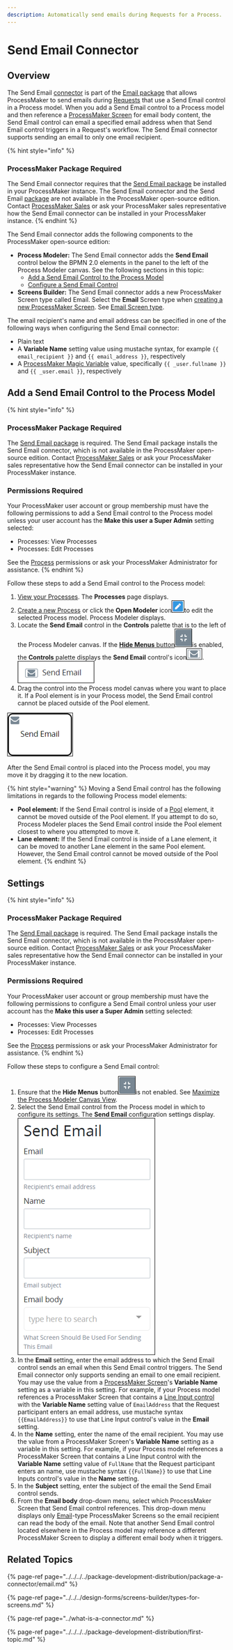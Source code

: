 ```yaml
---
description: Automatically send emails during Requests for a Process.
---
```


# Send Email Connector

## Overview

The Send Email [connector](../what-is-a-connector.md) is part of the [Email package](../../../../package-development-distribution/package-a-connector/email.md) that allows ProcessMaker to send emails during [Requests](../../../../using-processmaker/requests/what-is-a-request.md) that use a Send Email control in a Process model. When you add a Send Email control to a Process model and then reference a [ProcessMaker Screen](../../../design-forms/screens-builder/types-for-screens.md#email) for email body content, the Send Email control can email a specified email address when that Send Email control triggers in a Request's workflow. The Send Email connector supports sending an email to only one email recipient.

{% hint style="info" %}
### ProcessMaker Package Required

The Send Email connector requires that the [Send Email package](../../../../package-development-distribution/package-a-connector/email.md) be installed in your ProcessMaker instance. The Send Email connector and the Send Email [package](../../../../package-development-distribution/first-topic.md) are not available in the ProcessMaker open-source edition. Contact [ProcessMaker Sales](mailto:sales@processmaker.com) or ask your ProcessMaker sales representative how the Send Email connector can be installed in your ProcessMaker instance.
{% endhint %}

The Send Email connector adds the following components to the ProcessMaker open-source edition:

* **Process Modeler:** The Send Email connector adds the **Send Email** control below the BPMN 2.0 elements in the panel to the left of the Process Modeler canvas. See the following sections in this topic:
  * [Add a Send Email Control to the Process Model](email-connector.md#add-a-send-email-control-to-the-process-model)
  * [Configure a Send Email Control](email-connector.md#configure-a-send-email-control)
* **Screens Builder:** The Send Email connector adds a new ProcessMaker Screen type called Email. Select the **Email** Screen type when [creating a new ProcessMaker Screen](../../../scripts/manage-scripts/create-a-new-script.md#create-a-new-processmaker-script). See [Email Screen type](../../../design-forms/screens-builder/types-for-screens.md#email).

The email recipient's name and email address can be specified in one of the following ways when configuring the Send Email connector:

* Plain text
* A **Variable Name** setting value using mustache syntax, for example `{{ email_recipient }}` and `{{ email_address }}`, respectively
* A [ProcessMaker Magic Variable](../../../reference-global-variables-in-your-processmaker-assets.md) value, specifically `{{ _user.fullname }}` and `{{ _user.email }}`, respectively

## Add a Send Email Control to the Process Model

{% hint style="info" %}
### ProcessMaker Package Required

The [Send Email package](../../../../package-development-distribution/package-a-connector/email.md) is required. The Send Email package installs the Send Email connector, which is not available in the ProcessMaker open-source edition. Contact [ProcessMaker Sales](mailto:sales@processmaker.com) or ask your ProcessMaker sales representative how the Send Email connector can be installed in your ProcessMaker instance.

### Permissions Required

Your ProcessMaker user account or group membership must have the following permissions to add a Send Email control to the Process model unless your user account has the **Make this user a Super Admin** setting selected:

* Processes: View Processes
* Processes: Edit Processes

See the [Process](../../../../processmaker-administration/permission-descriptions-for-users-and-groups.md#processes) permissions or ask your ProcessMaker Administrator for assistance.
{% endhint %}

Follow these steps to add a Send Email control to the Process model:

1. [View your Processes](../../../viewing-processes/view-the-list-of-processes/view-your-processes.md#view-all-active-processes). The **Processes** page displays.
2. [Create a new Process](../../../viewing-processes/view-the-list-of-processes/create-a-process.md) or click the **Open Modeler** icon![](../../../../.gitbook/assets/open-modeler-edit-icon-processes-page-processes.png)to edit the selected Process model. Process Modeler displays.
3. Locate the **Send Email** control in the **Controls** palette that is to the left of the Process Modeler canvas. If the [**Hide Menus** button](../../navigate-around-your-process-model.md#maximize-the-process-modeler-canvas-view)![](../../../../.gitbook/assets/hide-menus-button-process-modeler-processes.png)is enabled, the **Controls** palette displays the **Send Email** control's icon![](../../../../.gitbook/assets/send-email-icon-process-modeler-processes.png). ![](../../../../.gitbook/assets/send-email-control-connector-bpmn-process-modeler-processes.png) 
4. Drag the control into the Process model canvas where you want to place it. If a Pool element is in your Process model, the Send Email control cannot be placed outside of the Pool element.

![Send Email control](../../../../.gitbook/assets/send-email-control-connector-process-modeler-processes.png)

After the Send Email control is placed into the Process model, you may move it by dragging it to the new location.

{% hint style="warning" %}
Moving a Send Email control has the following limitations in regards to the following Process model elements:

* **Pool element:** If the Send Email control is inside of a [Pool](../../model-your-process/process-modeling-element-descriptions.md#pool) element, it cannot be moved outside of the Pool element. If you attempt to do so, Process Modeler places the Send Email control inside the Pool element closest to where you attempted to move it.
* **Lane element:** If the Send Email control is inside of a Lane element, it can be moved to another Lane element in the same Pool element. However, the Send Email control cannot be moved outside of the Pool element.
{% endhint %}

## Settings

{% hint style="info" %}
### ProcessMaker Package Required

The [Send Email package](../../../../package-development-distribution/package-a-connector/email.md) is required. The Send Email package installs the Send Email connector, which is not available in the ProcessMaker open-source edition. Contact [ProcessMaker Sales](mailto:sales@processmaker.com) or ask your ProcessMaker sales representative how the Send Email connector can be installed in your ProcessMaker instance.

### Permissions Required

Your ProcessMaker user account or group membership must have the following permissions to configure a Send Email control unless your user account has the **Make this user a Super Admin** setting selected:

* Processes: View Processes
* Processes: Edit Processes

See the [Process](../../../../processmaker-administration/permission-descriptions-for-users-and-groups.md#processes) permissions or ask your ProcessMaker Administrator for assistance.
{% endhint %}

Follow these steps to configure a Send Email control:

1. Ensure that the **Hide Menus** button![](../../../../.gitbook/assets/hide-menus-button-process-modeler-processes.png)is not enabled. See [Maximize the Process Modeler Canvas View](../../navigate-around-your-process-model.md#maximize-the-process-modeler-canvas-view).
2. Select the Send Email control from the Process model in which to configure its settings. The **Send Email** configuration settings display. ![](../../../../.gitbook/assets/send-email-control-connector-configuration-process-modeler-processes.png)
3. In the **Email** setting, enter the email address to which the Send Email control sends an email when this Send Email control triggers. The Send Email connector only supports sending an email to one email recipient. You may use the value from a [ProcessMaker Screen](../../../design-forms/what-is-a-form.md)'s **Variable Name** setting as a variable in this setting. For example, if your Process model references a ProcessMaker Screen that contains a [Line Input control](../../../design-forms/screens-builder/control-descriptions/line-input-control-settings.md) with the **Variable Name** setting value of `EmailAddress` that the Request participant enters an email address, use mustache syntax `{{EmailAddress}}` to use that Line Input control's value in the **Email** setting.
4. In the **Name** setting, enter the name of the email recipient. You may use the value from a ProcessMaker Screen's **Variable Name** setting as a variable in this setting. For example, if your Process model references a ProcessMaker Screen that contains a Line Input control with the **Variable Name** setting value of `FullName` that the Request participant enters an name, use mustache syntax `{{FullName}}` to use that Line Inputs control's value in the **Name** setting.
5. In the **Subject** setting, enter the subject of the email the Send Email control sends.
6. From the **Email body** drop-down menu, select which ProcessMaker Screen that Send Email control references. This drop-down menu displays only [Email](../../../design-forms/screens-builder/types-for-screens.md#email)-type ProcessMaker Screens so the email recipient can read the body of the email. Note that another Send Email control located elsewhere in the Process model may reference a different ProcessMaker Screen to display a different email body when it triggers.

## Related Topics

{% page-ref page="../../../../package-development-distribution/package-a-connector/email.md" %}

{% page-ref page="../../../design-forms/screens-builder/types-for-screens.md" %}

{% page-ref page="../what-is-a-connector.md" %}

{% page-ref page="../../../../package-development-distribution/first-topic.md" %}

